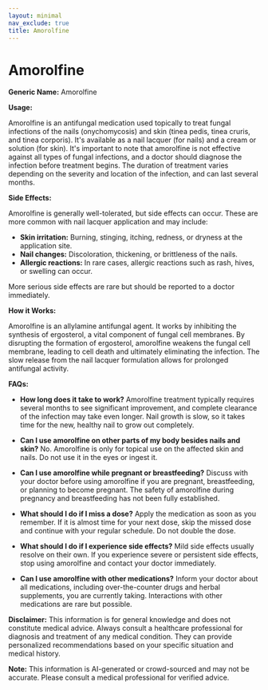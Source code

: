 ```yaml
---
layout: minimal
nav_exclude: true
title: Amorolfine
---
```


# Amorolfine

**Generic Name:** Amorolfine

**Usage:**

Amorolfine is an antifungal medication used topically to treat fungal infections of the nails (onychomycosis) and skin (tinea pedis, tinea cruris, and tinea corporis).  It's available as a nail lacquer (for nails) and a cream or solution (for skin).  It's important to note that amorolfine is not effective against all types of fungal infections, and a doctor should diagnose the infection before treatment begins.  The duration of treatment varies depending on the severity and location of the infection, and can last several months.

**Side Effects:**

Amorolfine is generally well-tolerated, but side effects can occur.  These are more common with nail lacquer application and may include:

* **Skin irritation:**  Burning, stinging, itching, redness, or dryness at the application site.
* **Nail changes:**  Discoloration, thickening, or brittleness of the nails.
* **Allergic reactions:** In rare cases, allergic reactions such as rash, hives, or swelling can occur.

More serious side effects are rare but should be reported to a doctor immediately.

**How it Works:**

Amorolfine is an allylamine antifungal agent. It works by inhibiting the synthesis of ergosterol, a vital component of fungal cell membranes. By disrupting the formation of ergosterol, amorolfine weakens the fungal cell membrane, leading to cell death and ultimately eliminating the infection.  The slow release from the nail lacquer formulation allows for prolonged antifungal activity.

**FAQs:**

* **How long does it take to work?**  Amorolfine treatment typically requires several months to see significant improvement, and complete clearance of the infection may take even longer.  Nail growth is slow, so it takes time for the new, healthy nail to grow out completely.

* **Can I use amorolfine on other parts of my body besides nails and skin?** No. Amorolfine is only for topical use on the affected skin and nails.  Do not use it in the eyes or ingest it.

* **Can I use amorolfine while pregnant or breastfeeding?**  Discuss with your doctor before using amorolfine if you are pregnant, breastfeeding, or planning to become pregnant. The safety of amorolfine during pregnancy and breastfeeding has not been fully established.

* **What should I do if I miss a dose?**  Apply the medication as soon as you remember. If it is almost time for your next dose, skip the missed dose and continue with your regular schedule.  Do not double the dose.

* **What should I do if I experience side effects?**  Mild side effects usually resolve on their own.  If you experience severe or persistent side effects, stop using amorolfine and contact your doctor immediately.

* **Can I use amorolfine with other medications?**  Inform your doctor about all medications, including over-the-counter drugs and herbal supplements, you are currently taking.  Interactions with other medications are rare but possible.

**Disclaimer:** This information is for general knowledge and does not constitute medical advice. Always consult a healthcare professional for diagnosis and treatment of any medical condition.  They can provide personalized recommendations based on your specific situation and medical history.


**Note:** This information is AI-generated or crowd-sourced and may not be accurate. Please consult a medical professional for verified advice.